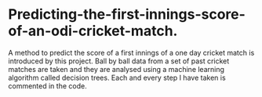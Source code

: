 # Predicting-the-first-innings-score-of-an-odi-cricket-match.
A method to predict the score of a first innings of a one day cricket match is introduced by this project.
Ball by ball data from a set of past cricket matches are taken and they are analysed using a machine learning algorithm called decision trees.
Each and every step I have taken is commented in the code.
